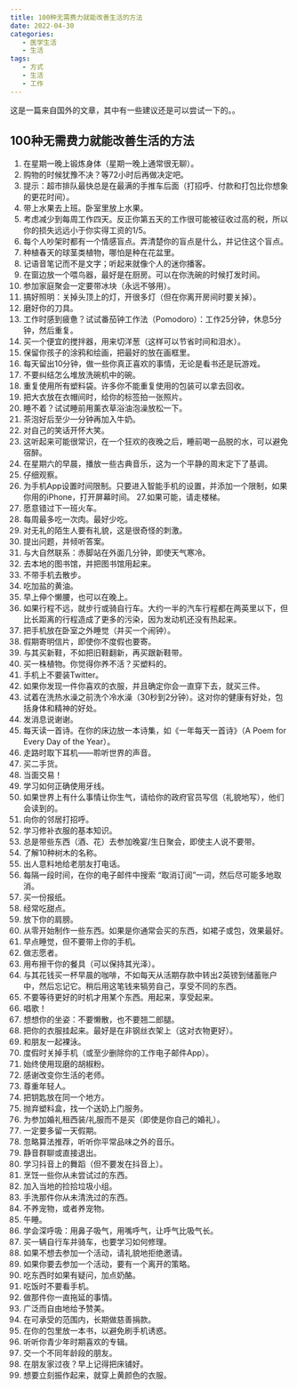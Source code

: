 ```yaml
---
title: 100种无需费力就能改善生活的方法
date: 2022-04-30 
categories:
   - 医学生活
   - 生活
tags: 
   - 方式
   - 生活
   - 工作
---
```

这是一篇来自国外的文章，其中有一些建议还是可以尝试一下的。。
<!-- more -->

## 100种无需费力就能改善生活的方法

1. 在星期一晚上锻炼身体（星期一晚上通常很无聊）。
2. 购物的时候犹豫不决？等72小时后再做决定吧。
3. 提示：超市排队最快总是在最满的手推车后面（打招呼、付款和打包比你想象的更花时间）。
4. 带上水果去上班。卧室里放上水果。
5. 考虑减少到每周工作四天。反正你第五天的工作很可能被征收过高的税，所以你的损失远远小于你实得工资的1/5。
6. 每个人吵架时都有一个情感盲点。弄清楚你的盲点是什么，并记住这个盲点。
7. 种植春天的球茎类植物，哪怕是种在花盆里。
8. 记语音笔记而不是文字；听起来就像个人的迷你播客。
9. 在窗边放一个喂鸟器，最好是在厨房。可以在你洗碗的时候打发时间。
10. 参加家庭聚会一定要带冰块（永远不够用）。
11. 搞好照明：关掉头顶上的灯，开很多灯（但在你离开房间时要关掉）。
12. 磨好你的刀具。
13. 工作时感到疲惫？试试番茄钟工作法（Pomodoro）：工作25分钟，休息5分钟，然后重复。
14. 买一个便宜的搅拌器，用来切洋葱（这样可以节省时间和泪水）。
15. 保留你孩子的涂鸦和绘画，把最好的放在画框里。
16. 每天留出10分钟，做一些你真正喜欢的事情，无论是看书还是玩游戏。
17. 不要纠结怎么堆放洗碗机中的碗。
18. 重复使用所有塑料袋。许多你不能重复使用的包装可以拿去回收。
19. 把大衣放在衣帽间时，给你的标签拍一张照片。
20. 睡不着？试试睡前用薰衣草浴油泡澡放松一下。
21. 茶泡好后至少一分钟再加入牛奶。
22. 对自己的笑话开怀大笑。
23. 这听起来可能很常识，在一个狂欢的夜晚之后，睡前喝一品脱的水，可以避免宿醉。
24. 在星期六的早晨，播放一些古典音乐，这为一个平静的周末定下了基调。
25. 仔细观察。
26. 为手机App设置时间限制。只要进入智能手机的设置，并添加一个限制，如果你用的iPhone，打开屏幕时间。
27.如果可能，请走楼梯。
28. 愿意错过下一班火车。
29. 每周最多吃一次肉。最好少吃。
30. 对无礼的陌生人要有礼貌，这是很奇怪的刺激。
31. 提出问题，并倾听答案。
32. 与大自然联系：赤脚站在外面几分钟，即使天气寒冷。
33. 去本地的图书馆，并把图书馆用起来。
34. 不带手机去散步。
35. 吃加盐的黄油。
36. 早上伸个懒腰，也可以在晚上。
37. 如果行程不远，就步行或骑自行车。大约一半的汽车行程都在两英里以下，但比长距离的行程造成了更多的污染，因为发动机还没有热起来。
38. 把手机放在卧室之外睡觉（并买一个闹钟）。
39. 假期寄明信片，即使你不度假也要寄。
40. 与其买新鞋，不如把旧鞋翻新，再买跟新鞋带。
41. 买一株植物。你觉得你养不活？买塑料的。
42. 手机上不要装Twitter。
43. 如果你发现一件你喜欢的衣服，并且确定你会一直穿下去，就买三件。
44. 试着在洗热水澡之前洗个冷水澡（30秒到2分钟）。这对你的健康有好处，包括身体和精神的好处。
45. 发消息说谢谢。
46. 每天读一首诗。在你的床边放一本诗集，如《一年每天一首诗》（A Poem for Every Day of the Year）。
47. 走路时取下耳机——聆听世界的声音。
48. 买二手货。
49. 当面交易！
50. 学习如何正确使用牙线。
51. 如果世界上有什么事情让你生气，请给你的政府官员写信（礼貌地写），他们会读到的。
52. 向你的邻居打招呼。
53. 学习修补衣服的基本知识。
54. 总是带些东西（酒、花）去参加晚宴/生日聚会，即使主人说不要带。
55. 了解10种树木的名称。
56. 出人意料地给老朋友打电话。
57. 每隔一段时间，在你的电子邮件中搜索 “取消订阅”一词，然后尽可能多地取消。
58. 买一份报纸。
59. 经常吃甜点。
60. 放下你的肩膀。
61. 从零开始制作一些东西。如果是你通常会买的东西，如裙子或包，效果最好。
62. 早点睡觉，但不要带上你的手机。
63. 做志愿者。
64. 用布擦干你的餐具（可以保持其光泽）。
65. 与其花钱买一杯早晨的咖啡，不如每天从活期存款中转出2英镑到储蓄账户中，然后忘记它。稍后用这笔钱来犒劳自己，享受不同的东西。
66. 不要等待更好的时机才用某个东西。用起来，享受起来。
67. 唱歌！
68. 想想你的坐姿：不要懒散，也不要翘二郎腿。
69. 把你的衣服挂起来。最好是在非钢丝衣架上（这对衣物更好）。
70. 和朋友一起裸泳。
71. 度假时关掉手机（或至少删除你的工作电子邮件App）。
72. 始终使用现磨的胡椒粉。
73. 感谢改变你生活的老师。
74. 尊重年轻人。
75. 把钥匙放在同一个地方。
76. 抛弃塑料盒，找一个送奶上门服务。
77. 为参加婚礼租西装/礼服而不是买（即使是你自己的婚礼）。
78. 一定要多留一天假期。
79. 忽略算法推荐，听听你平常品味之外的音乐。
80. 静音群聊或直接退出。
81. 学习抖音上的舞蹈（但不要发在抖音上）。
82. 烹饪一些你从未尝试过的东西。
83. 加入当地的捡拾垃圾小组。
84. 手洗那件你从未清洗过的东西。
85. 不养宠物，或者养宠物。
86. 午睡。
87. 学会深呼吸：用鼻子吸气，用嘴呼气，让呼气比吸气长。
88. 买一辆自行车并骑车，也要学习如何修理。
89. 如果不想去参加一个活动，请礼貌地拒绝邀请。
90. 如果你要去参加一个活动，要有一个离开的策略。
91. 吃东西时如果有疑问，加点奶酪。
92. 吃饭时不要看手机。
93. 做那件你一直拖延的事情。
94. 广泛而自由地给予赞美。
95. 在可承受的范围内，长期做慈善捐款。
96. 在你的包里放一本书，以避免刷手机诱惑。
97. 听听你青少年时期喜欢的专辑。
98. 交一个不同年龄段的朋友。
99. 在朋友家过夜？早上记得把床铺好。
100. 想要立刻振作起来，就穿上黄颜色的衣服。